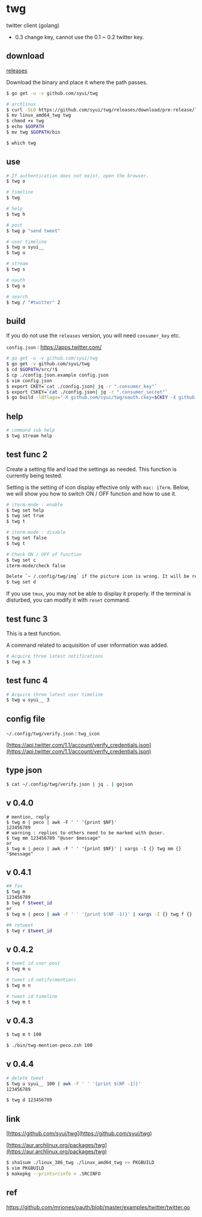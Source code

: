 # twg

twitter client (golang)

- 0.3 change key, cannot use the 0.1 ~ 0.2 twitter key.

## download 

[releases](https://github.com/syui/twg/releases)

Download the binary and place it where the path passes.

```sh
$ go get -u -v github.com/syui/twg

# archlinux
$ curl -SLO https://github.com/syui/twg/releases/download/pre-release/linux_amd64_twg
$ mv linux_amd64_twg twg
$ chmod +x twg
$ echo $GOPATH
$ mv twg $GOPATH/bin

$ which twg
```

## use

```sh
# If authentication does not exist, open the browser.
$ twg o

# timeline
$ twg

# help
$ twg h

# post
$ twg p "send tweet"

# user timeline
$ twg u syui__
$ twg u

# stream
$ twg s

# oauth
$ twg o

# search
$ twg / "#twitter" 2
```

## build

If you do not use the `releases` version, you will need `consumer_key` etc.

`config.json` : https://apps.twitter.com/

```sh
# go get -u -v github.com/syui/twg
$ go get -v github.com/syui/twg
$ cd $GOPATH/src/!$
$ cp ./config.json.example config.json
$ vim config.json
$ export CKEY=`cat ./config.json| jq -r ".consumer_key"`
$ export CSKEY=`cat ./config.json| jq -r ".consumer_secret"`
$ go build -ldflags="-X github.com/syui/twg/oauth.ckey=$CKEY -X github.com/syui/twg/oauth.cskey=$CSKEY"

```

## help

```sh
# command sub help
$ twg stream help
```

## test func 2

Create a setting file and load the settings as needed. This function is currently being tested.

Setting is the setting of icon display effective only with `mac: iTerm`. Below, we will show you how to switch ON / OFF function and how to use it.

```sh
# iterm-mode : enable
$ twg set help
$ twg set true
$ twg t

# iterm-mode : disable
$ twg set false
$ twg t

# Check ON / OFF of function
$ twg set c
iterm-mode/check false

Delete `~ /.config/twg/img` if the picture icon is wrong. It will be reacquired when it becomes necessary
$ twg set d
```


If you use `tmux`, you may not be able to display it properly. If the terminal is disturbed, you can modify it with `reset` command.

## test func 3

This is a test function.

A command related to acquisition of user information was added.

```sh
# Acquire three latest notifications
$ twg n 3
```

## test func 4

```sh
# Acquire three latest user timeline
$ twg u syui__ 3
```

## config file

`~/.config/twg/verify.json` : `twg_icon`

[https://api.twitter.com/1.1/account/verify_credentials.json](https://api.twitter.com/1.1/account/verify_credentials.json)

## type json

```sh
$ cat ~/.config/twg/verify.json | jq . | gojson
```

## v 0.4.0

```
# mention, reply
$ twg m | peco | awk -F ' ' '{print $NF}'
123456789
# warning : replies to others need to be marked with @user.
$ twg mm 123456789 "@user $message"
or
$ twg m | peco | awk -F ' ' '{print $NF}' | xargs -I {} twg mm {} "$message"
```

## v 0.4.1

```sh
## fav
$ twg m
123456789
$ twg f $tweet_id
or
$ twg m | peco | awk -F ' ' '{print $(NF -1)}' | xargs -I {} twg f {}

## retweet
$ twg r $tweet_id
```

## v 0.4.2

```sh
# tweet id user post
$ twg m u

# tweet id notify(mention)
$ twg m n

# tweet id timeline 
$ twg m t
```

## v 0.4.3

```sh
$ twg m t 100

$ ./bin/twg-mention-peco.zsh 100
```

## v 0.4.4

```sh
# delete tweet
$ twg u syui__ 100 | awk -F ' ' '{print $(NF -1)}'
123456789

$ twg d 123456789
```

## link

[https://github.com/syui/twg](https://github.com/syui/twg)

[https://aur.archlinux.org/packages/twg](https://aur.archlinux.org/packages/twg)

```sh
$ sha1sum ./linux_386_twg ./linux_amd64_twg >> PKGBUILD
$ vim PKGBUILD
$ makepkg --printsrcinfo > .SRCINFO
```

## ref

https://github.com/mrjones/oauth/blob/master/examples/twitter/twitter.go
